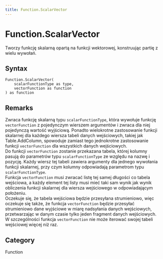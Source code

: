 ```yaml
---
title: Function.ScalarVector
---
```


# Function.ScalarVector


Tworzy funkcję skalarną opartą na funkcji wektorowej, konstruując partię z wielu wywołań.


## Syntax

```powerquery
Function.ScalarVector(
    scalarFunctionType as type,
    vectorFunction as function
) as function
```


## Remarks

Zwraca funkcję skalarną typu <code>scalarFunctionType</code>, która wywołuje funkcję <code>vectorFunction</code> z pojedynczym wierszem argumentów i zwraca dla niej pojedynczą wartość wyjściową. Ponadto wielokrotne zastosowanie funkcji skalarnej dla każdego wiersza tabeli danych wejściowych, takiej jak Table.AddColumn, spowoduje zamiast tego jednokrotne zastosowanie funkcji <code>vectorFunction</code> dla wszystkich danych wejściowych. <br />Do funkcji <code>vectorFunction</code> zostanie przekazana tabela, której kolumny pasują do parametrów typu <code>scalarFunctionType</code> ze względu na nazwę i pozycję. Każdy wiersz tej tabeli zawiera argumenty dla jednego wywołania funkcji skalarnej, przy czym kolumny odpowiadają parametrom typu <code>scalarFunctionType</code>. <br />Funkcja <code>vectorFunction</code> musi zwracać listę tej samej długości co tabela wejściowa, a każdy element tej listy musi mieć taki sam wynik jak wynik obliczenia funkcji skalarnej dla wiersza wejściowego w odpowiadającym położeniu. <br />Oczekuje się, że tabela wejściowa będzie przesyłana strumieniowo, więc oczekuje się także, że funkcja <code>vectorFunction</code> będzie przesyłać strumieniowo dane wyjściowe w miarę nadsyłania danych wejściowych, przetwarzając w danym czasie tylko jeden fragment danych wejściowych. W szczególności funkcja <code>vectorFunction</code> nie może iterować swojej tabeli wejściowej więcej niż raz.<br />



## Category
Function
